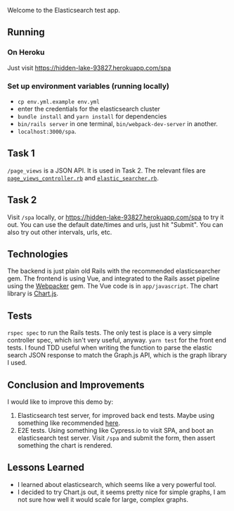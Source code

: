 Welcome to the Elasticsearch test app.

## Running

### On Heroku

Just visit https://hidden-lake-93827.herokuapp.com/spa

### Set up environment variables (running locally)

- `cp env.yml.example env.yml`
- enter the credentials for the elasticsearch cluster
- `bundle install` and `yarn install` for dependencies
- `bin/rails server` in one terminal, `bin/webpack-dev-server` in another.
- `localhost:3000/spa`.

## Task 1

`/page_views` is a JSON API. It is used in Task 2. The relevant files are [`page_views_controller.rb`](https://github.com/lmiller1990/elasticsearch_project/blob/master/app/controllers/page_views_controller.rb) and [`elastic_searcher.rb`](https://github.com/lmiller1990/elasticsearch_project/blob/master/app/models/elastic_searcher.rb).

## Task 2

Visit `/spa` locally, or https://hidden-lake-93827.herokuapp.com/spa to try it out. You can use the default date/times and urls, just hit "Submit". You can also try out other intervals, urls, etc.

## Technologies

The backend is just plain old Rails with the recommended elasticsearcher gem. The frontend is using Vue, and integrated to the Rails asset pipeline using the [Webpacker](https://github.com/rails/webpacker) gem. The Vue code is in `app/javascript`. The chart library is [Chart.js](http://www.chartjs.org/).

## Tests

`rspec spec` to run the Rails tests. The only test is place is a very simple controller spec, which isn't very useful, anyway.
`yarn test` for the front end tests. I found TDD useful when writing the function to parse the elastic search JSON response to match the Graph.js API, which is the graph library I used.

## Conclusion and Improvements 

I would like to improve this demo by:

1. Elasticsearch test server, for improved back end tests. Maybe using something like recommended [here](https://medium.com/@rowanoulton/testing-elasticsearch-in-rails-22a3296d989).
2. E2E tests. Using something like Cypress.io to visit SPA, and boot an elasticsearch test server. Visit `/spa` and submit the form, then assert something the chart is rendered.

## Lessons Learned

- I learned about elasticsearch, which seems like a very powerful tool. 
- I decided to try Chart.js out, it seems pretty nice for simple graphs, I am not sure how well it would scale for large, complex graphs.
